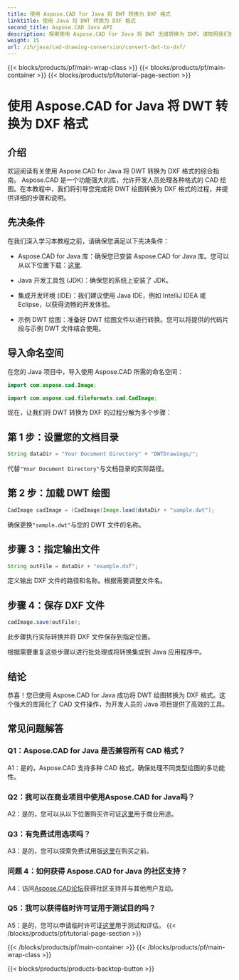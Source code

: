 ```yaml
---
title: 使用 Aspose.CAD for Java 将 DWT 转换为 DXF 格式
linktitle: 使用 Java 将 DWT 转换为 DXF 格式
second_title: Aspose.CAD Java API
description: 探索使用 Aspose.CAD for Java 将 DWT 无缝转换为 DXF。请按照我们的分步指南进行高效的 CAD 文件操作。
weight: 15
url: /zh/java/cad-drawing-conversion/convert-dwt-to-dxf/
---
```


{{< blocks/products/pf/main-wrap-class >}}
{{< blocks/products/pf/main-container >}}
{{< blocks/products/pf/tutorial-page-section >}}

# 使用 Aspose.CAD for Java 将 DWT 转换为 DXF 格式

## 介绍

欢迎阅读有关使用 Aspose.CAD for Java 将 DWT 转换为 DXF 格式的综合指南。 Aspose.CAD 是一个功能强大的库，允许开发人员处理各种格式的 CAD 绘图。在本教程中，我们将引导您完成将 DWT 绘图转换为 DXF 格式的过程，并提供详细的步骤和说明。

## 先决条件

在我们深入学习本教程之前，请确保您满足以下先决条件：

-  Aspose.CAD for Java 库：确保您已安装 Aspose.CAD for Java 库。您可以从以下位置下载：[这里](https://releases.aspose.com/cad/java/).

- Java 开发工具包 (JDK)：确保您的系统上安装了 JDK。

- 集成开发环境 (IDE)：我们建议使用 Java IDE，例如 IntelliJ IDEA 或 Eclipse，以获得流畅的开发体验。

- 示例 DWT 绘图：准备好 DWT 绘图文件以进行转换。您可以将提供的代码片段与示例 DWT 文件结合使用。

## 导入命名空间

在您的 Java 项目中，导入使用 Aspose.CAD 所需的命名空间：

```java
import com.aspose.cad.Image;

import com.aspose.cad.fileformats.cad.CadImage;
```

现在，让我们将 DWT 转换为 DXF 的过程分解为多个步骤：

## 第 1 步：设置您的文档目录

```java
String dataDir = "Your Document Directory" + "DWTDrawings/";
```

代替`"Your Document Directory"`与文档目录的实际路径。

## 第 2 步：加载 DWT 绘图

```java
CadImage cadImage = (CadImage)Image.load(dataDir + "sample.dwt");
```

确保更换`"sample.dwt"`与您的 DWT 文件的名称。

## 步骤 3：指定输出文件

```java
String outFile = dataDir + "example.dxf";
```

定义输出 DXF 文件的路径和名称。根据需要调整文件名。

## 步骤 4：保存 DXF 文件

```java
cadImage.save(outFile);
```

此步骤执行实际转换并将 DXF 文件保存到指定位置。

根据需要重复这些步骤以进行批处理或将转换集成到 Java 应用程序中。

## 结论

恭喜！您已使用 Aspose.CAD for Java 成功将 DWT 绘图转换为 DXF 格式。这个强大的库简化了 CAD 文件操作，为开发人员的 Java 项目提供了高效的工具。

## 常见问题解答

### Q1：Aspose.CAD for Java 是否兼容所有 CAD 格式？

A1：是的，Aspose.CAD 支持多种 CAD 格式，确保处理不同类型绘图的多功能性。

### Q2：我可以在商业项目中使用Aspose.CAD for Java吗？

 A2：是的，您可以从以下位置购买许可证[这里](https://purchase.aspose.com/buy)用于商业用途。

### Q3：有免费试用选项吗？

 A3：是的，您可以探索免费试用版[这里](https://releases.aspose.com/)在购买之前。

### 问题 4：如何获得 Aspose.CAD for Java 的社区支持？

 A4：访问[Aspose.CAD论坛](https://forum.aspose.com/c/cad/19)获得社区支持并与其他用户互动。

### Q5：我可以获得临时许可证用于测试目的吗？

 A5：是的，您可以申请临时许可证[这里](https://purchase.aspose.com/temporary-license/)用于测试和评估。
{{< /blocks/products/pf/tutorial-page-section >}}

{{< /blocks/products/pf/main-container >}}
{{< /blocks/products/pf/main-wrap-class >}}

{{< blocks/products/products-backtop-button >}}
